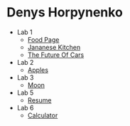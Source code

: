 
# Denys Horpynenko
- Lab 1
   - [Food Page](https://dengorp007.github.io/lab_01/food-page/food-page1.html)
   - [Jananese Kitchen](https://dengorp007.github.io/lab_01/japanese_kitchen/japanese-kitchen1.html)
   - [The Future Of Cars](https://dengorp007.github.io/lab_01/the-future-of-cars/the-future-of-cars1.html)
- Lab 2
   -  [Apples](https://dengorp007.github.io/lab_02/black&white.html)
-  Lab 3
   -  [Moon](https://dengorp007.github.io/lab_03/index1.html)
-  Lab 5
   -  [Resume](https://dengorp007.github.io/lab_05/resume.html)
-  Lab 6
   -  [Calculator](https://dengorp007.github.io/lab_06/calculator.html)  
